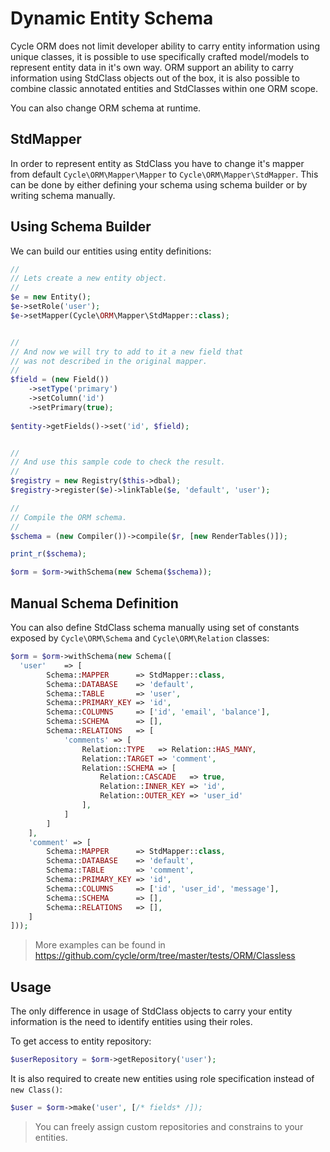 # Dynamic Entity Schema
Cycle ORM does not limit developer ability to carry entity information using unique classes, it is possible to use specifically crafted model/models to represent entity data in it's own way. ORM support an ability to carry information using StdClass objects out of the box, it is also possible to combine classic annotated entities and StdClasses within one ORM scope.

You can also change ORM schema at runtime.

## StdMapper
In order to represent entity as StdClass you have to change it's mapper from default `Cycle\ORM\Mapper\Mapper` to `Cycle\ORM\Mapper\StdMapper`.
This can be done by either defining your schema using schema builder or by writing schema manually.

## Using Schema Builder
We can build our entities using entity definitions:

```php
//
// Lets create a new entity object.
//
$e = new Entity();
$e->setRole('user');
$e->setMapper(Cycle\ORM\Mapper\StdMapper::class);


//
// And now we will try to add to it a new field that 
// was not described in the original mapper.
//
$field = (new Field())
    ->setType('primary')
    ->setColumn('id')
    ->setPrimary(true);
    
$entity->getFields()->set('id', $field);


//
// And use this sample code to check the result.
//
$registry = new Registry($this->dbal);
$registry->register($e)->linkTable($e, 'default', 'user');

//
// Compile the ORM schema.
//
$schema = (new Compiler())->compile($r, [new RenderTables()]);

print_r($schema);

$orm = $orm->withSchema(new Schema($schema));
```

## Manual Schema Definition
You can also define StdClass schema manually using set of constants exposed by `Cycle\ORM\Schema` and `Cycle\ORM\Relation` classes:

```php
$orm = $orm->withSchema(new Schema([
  'user'    => [
        Schema::MAPPER      => StdMapper::class,
        Schema::DATABASE    => 'default',
        Schema::TABLE       => 'user',
        Schema::PRIMARY_KEY => 'id',
        Schema::COLUMNS     => ['id', 'email', 'balance'],
        Schema::SCHEMA      => [],
        Schema::RELATIONS   => [
            'comments' => [
                Relation::TYPE   => Relation::HAS_MANY,
                Relation::TARGET => 'comment',
                Relation::SCHEMA => [
                    Relation::CASCADE   => true,
                    Relation::INNER_KEY => 'id',
                    Relation::OUTER_KEY => 'user_id'
                ],
            ]
        ]
    ],
    'comment' => [
        Schema::MAPPER      => StdMapper::class,
        Schema::DATABASE    => 'default',
        Schema::TABLE       => 'comment',
        Schema::PRIMARY_KEY => 'id',
        Schema::COLUMNS     => ['id', 'user_id', 'message'],
        Schema::SCHEMA      => [],
        Schema::RELATIONS   => [],
    ]
]));
```

> More examples can be found in https://github.com/cycle/orm/tree/master/tests/ORM/Classless

## Usage
The only difference in usage of StdClass objects to carry your entity information is the need to identify entities using their roles.

To get access to entity repository:

```php
$userRepository = $orm->getRepository('user');
```

It is also required to create new entities using role specification instead of `new Class()`:

```php
$user = $orm->make('user', [/* fields* /]);
```

> You can freely assign custom repositories and constrains to your entities.
